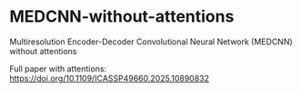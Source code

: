 # MEDCNN-without-attentions
Multiresolution Encoder-Decoder Convolutional Neural Network (MEDCNN) without attentions

Full paper with attentions: https://doi.org/10.1109/ICASSP49660.2025.10890832